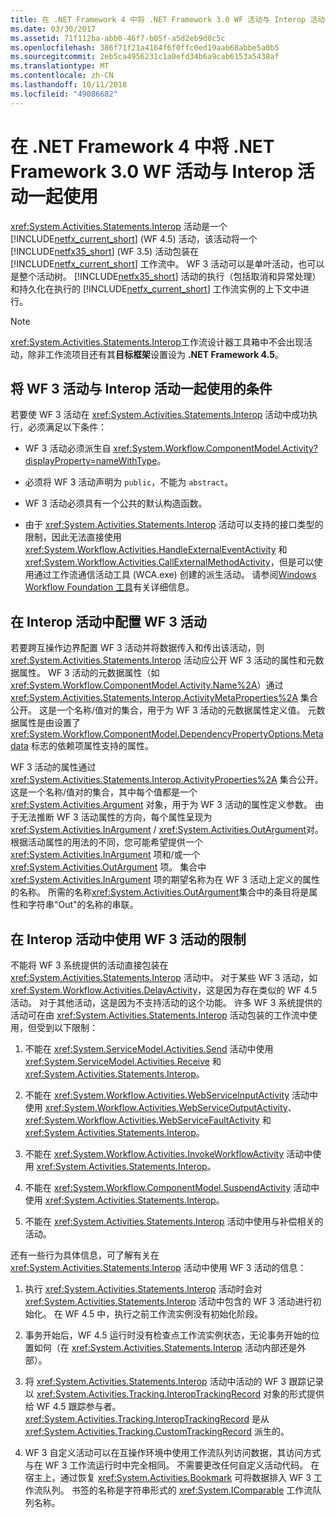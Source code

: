 ```yaml
---
title: 在 .NET Framework 4 中将 .NET Framework 3.0 WF 活动与 Interop 活动一起使用
ms.date: 03/30/2017
ms.assetid: 71f112ba-abb0-46f7-b05f-a5d2eb9d0c5c
ms.openlocfilehash: 386f71f21a4164f6f0ffc0ed19aab68abbe5a0b5
ms.sourcegitcommit: 2eb5ca4956231c1a0efd34b6a9cab6153a5438af
ms.translationtype: MT
ms.contentlocale: zh-CN
ms.lasthandoff: 10/11/2018
ms.locfileid: "49086682"
---
```

# <a name="using-net-framework-30-wf-activities-in-net-framework-4-with-the-interop-activity"></a>在 .NET Framework 4 中将 .NET Framework 3.0 WF 活动与 Interop 活动一起使用
<xref:System.Activities.Statements.Interop> 活动是一个 [!INCLUDE[netfx_current_short](../../../includes/netfx-current-short-md.md)] (WF 4.5) 活动，该活动将一个 [!INCLUDE[netfx35_short](../../../includes/netfx35-short-md.md)] (WF 3.5) 活动包装在 [!INCLUDE[netfx_current_short](../../../includes/netfx-current-short-md.md)] 工作流中。 WF 3 活动可以是单叶活动，也可以是整个活动树。 [!INCLUDE[netfx35_short](../../../includes/netfx35-short-md.md)] 活动的执行（包括取消和异常处理）和持久化在执行的 [!INCLUDE[netfx_current_short](../../../includes/netfx-current-short-md.md)] 工作流实例的上下文中进行。  
  
> [!NOTE]
>  <xref:System.Activities.Statements.Interop>工作流设计器工具箱中不会出现活动，除非工作流项目还有其**目标框架**设置设为 **.NET Framework 4.5**。  
  
## <a name="criteria-for-using-a-wf-3-activity-with-an-interop-activity"></a>将 WF 3 活动与 Interop 活动一起使用的条件  
 若要使 WF 3 活动在 <xref:System.Activities.Statements.Interop> 活动中成功执行，必须满足以下条件：  
  
-   WF 3 活动必须派生自 <xref:System.Workflow.ComponentModel.Activity?displayProperty=nameWithType>。  
  
-   必须将 WF 3 活动声明为 `public`，不能为 `abstract`。  
  
-   WF 3 活动必须具有一个公共的默认构造函数。  
  
-   由于 <xref:System.Activities.Statements.Interop> 活动可以支持的接口类型的限制，因此无法直接使用 <xref:System.Workflow.Activities.HandleExternalEventActivity> 和 <xref:System.Workflow.Activities.CallExternalMethodActivity>，但是可以使用通过工作流通信活动工具 (WCA.exe) 创建的派生活动。 请参阅[Windows Workflow Foundation 工具](https://go.microsoft.com/fwlink/?LinkId=178889)有关详细信息。  
  
## <a name="configuring-a-wf-3-activity-within-an-interop-activity"></a>在 Interop 活动中配置 WF 3 活动  
 若要跨互操作边界配置 WF 3 活动并将数据传入和传出该活动，则 <xref:System.Activities.Statements.Interop> 活动应公开 WF 3 活动的属性和元数据属性。 WF 3 活动的元数据属性（如 <xref:System.Workflow.ComponentModel.Activity.Name%2A>）通过 <xref:System.Activities.Statements.Interop.ActivityMetaProperties%2A> 集合公开。 这是一个名称/值对的集合，用于为 WF 3 活动的元数据属性定义值。 元数据属性是由设置了 <xref:System.Workflow.ComponentModel.DependencyPropertyOptions.Metadata> 标志的依赖项属性支持的属性。  
  
 WF 3 活动的属性通过 <xref:System.Activities.Statements.Interop.ActivityProperties%2A> 集合公开。 这是一个名称/值对的集合，其中每个值都是一个 <xref:System.Activities.Argument> 对象，用于为 WF 3 活动的属性定义参数。 由于无法推断 WF 3 活动属性的方向，每个属性呈现为<xref:System.Activities.InArgument> / <xref:System.Activities.OutArgument>对。 根据活动属性的用法的不同，您可能希望提供一个 <xref:System.Activities.InArgument> 项和/或一个 <xref:System.Activities.OutArgument> 项。 集合中 <xref:System.Activities.InArgument> 项的期望名称为在 WF 3 活动上定义的属性的名称。 所需的名称<xref:System.Activities.OutArgument>集合中的条目将是属性和字符串"Out"的名称的串联。  
  
## <a name="limitations-of-using-a-wf-3-activity-within-an-interop-activity"></a>在 Interop 活动中使用 WF 3 活动的限制  
 不能将 WF 3 系统提供的活动直接包装在 <xref:System.Activities.Statements.Interop> 活动中。 对于某些 WF 3 活动，如 <xref:System.Workflow.Activities.DelayActivity>，这是因为存在类似的 WF 4.5 活动。 对于其他活动，这是因为不支持活动的这个功能。 许多 WF 3 系统提供的活动可在由 <xref:System.Activities.Statements.Interop> 活动包装的工作流中使用，但受到以下限制：  
  
1.  不能在 <xref:System.ServiceModel.Activities.Send> 活动中使用 <xref:System.ServiceModel.Activities.Receive> 和 <xref:System.Activities.Statements.Interop>。  
  
2.  不能在 <xref:System.Workflow.Activities.WebServiceInputActivity> 活动中使用 <xref:System.Workflow.Activities.WebServiceOutputActivity>、<xref:System.Workflow.Activities.WebServiceFaultActivity> 和 <xref:System.Activities.Statements.Interop>。  
  
3.  不能在 <xref:System.Workflow.Activities.InvokeWorkflowActivity> 活动中使用 <xref:System.Activities.Statements.Interop>。  
  
4.  不能在 <xref:System.Workflow.ComponentModel.SuspendActivity> 活动中使用 <xref:System.Activities.Statements.Interop>。  
  
5.  不能在 <xref:System.Activities.Statements.Interop> 活动中使用与补偿相关的活动。  
  
 还有一些行为具体信息，可了解有关在 <xref:System.Activities.Statements.Interop> 活动中使用 WF 3 活动的信息：  
  
1.  执行 <xref:System.Activities.Statements.Interop> 活动时会对 <xref:System.Activities.Statements.Interop> 活动中包含的 WF 3 活动进行初始化。 在 WF 4.5 中，执行之前工作流实例没有初始化阶段。  
  
2.  事务开始后，WF 4.5 运行时没有检查点工作流实例状态，无论事务开始的位置如何（在 <xref:System.Activities.Statements.Interop> 活动内部还是外部）。  
  
3.  将  <xref:System.Activities.Statements.Interop> 活动中活动的 WF 3 跟踪记录以 <xref:System.Activities.Tracking.InteropTrackingRecord> 对象的形式提供给 WF 4.5 跟踪参与者。 <xref:System.Activities.Tracking.InteropTrackingRecord> 是从 <xref:System.Activities.Tracking.CustomTrackingRecord> 派生的。  
  
4.  WF 3 自定义活动可以在互操作环境中使用工作流队列访问数据，其访问方式与在 WF 3 工作流运行时中完全相同。 不需要更改任何自定义活动代码。 在宿主上，通过恢复 <xref:System.Activities.Bookmark> 可将数据排入 WF 3 工作流队列。 书签的名称是字符串形式的 <xref:System.IComparable> 工作流队列名称。
